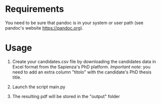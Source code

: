 # Requirements

You need to be sure that pandoc is in your system or user path (see pandoc's website <https://pandoc.org>).

# Usage

1. Create your candidates.csv file by downloading the candidates data in Excel format from the Sapienza's PhD platform.
 *Important note*: you need to add an extra column "titolo" with the candidate's PhD thesis title.

2. Launch the script main.py

3. The resulting pdf will be stored in the "output" folder